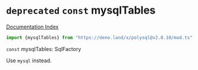 # `deprecated` `const` mysqlTables

[Documentation Index](../README.md)

```ts
import {mysqlTables} from "https://deno.land/x/polysql@v2.0.10/mod.ts"
```

`const` mysqlTables: SqlFactory

Use `mysql` instead.

